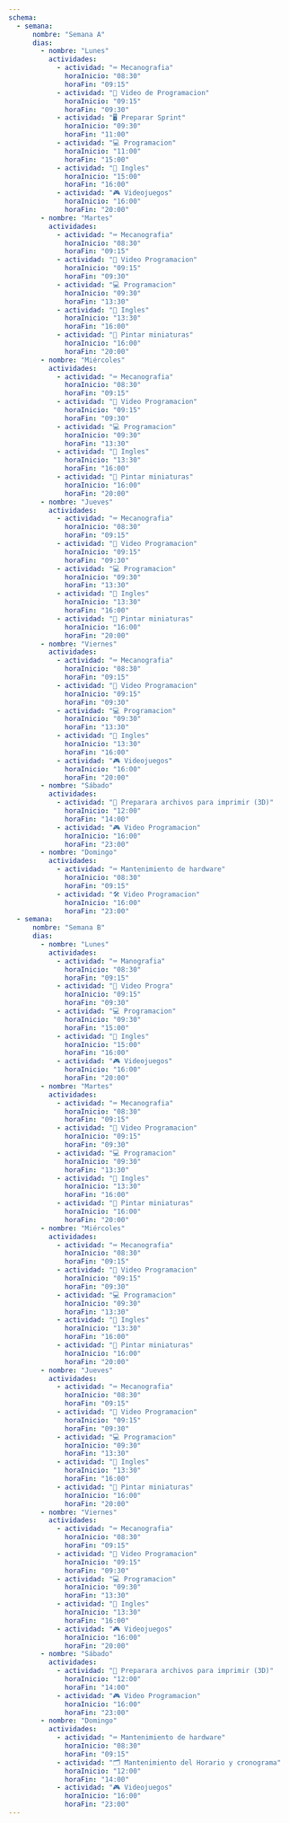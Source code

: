 ```yaml
---
schema:
  - semana:
      nombre: "Semana A"
      dias:
        - nombre: "Lunes"
          actividades:
            - actividad: "⌨️ Mecanografia"
              horaInicio: "08:30"
              horaFin: "09:15"
            - actividad: "🎥 Video de Programacion"
              horaInicio: "09:15"
              horaFin: "09:30"
            - actividad: "🖥️ Preparar Sprint"
              horaInicio: "09:30"
              horaFin: "11:00"
            - actividad: "💻 Programacion"
              horaInicio: "11:00"
              horaFin: "15:00"
            - actividad: "📘 Ingles"
              horaInicio: "15:00"
              horaFin: "16:00"
            - actividad: "🎮 Videojuegos"
              horaInicio: "16:00"
              horaFin: "20:00"
        - nombre: "Martes"
          actividades:
            - actividad: "⌨️ Mecanografia"
              horaInicio: "08:30"
              horaFin: "09:15"
            - actividad: "🎥 Video Programacion"
              horaInicio: "09:15"
              horaFin: "09:30"
            - actividad: "💻 Programacion"
              horaInicio: "09:30"
              horaFin: "13:30"
            - actividad: "📘 Ingles"
              horaInicio: "13:30"
              horaFin: "16:00"
            - actividad: "🎨 Pintar miniaturas"
              horaInicio: "16:00"
              horaFin: "20:00"
        - nombre: "Miércoles"
          actividades:
            - actividad: "⌨️ Mecanografia"
              horaInicio: "08:30"
              horaFin: "09:15"
            - actividad: "🎥 Video Programacion"
              horaInicio: "09:15"
              horaFin: "09:30"
            - actividad: "💻 Programacion"
              horaInicio: "09:30"
              horaFin: "13:30"
            - actividad: "📘 Ingles"
              horaInicio: "13:30"
              horaFin: "16:00"
            - actividad: "🎨 Pintar miniaturas"
              horaInicio: "16:00"
              horaFin: "20:00"
        - nombre: "Jueves"
          actividades:
            - actividad: "⌨️ Mecanografia"
              horaInicio: "08:30"
              horaFin: "09:15"
            - actividad: "🎥 Video Programacion"
              horaInicio: "09:15"
              horaFin: "09:30"
            - actividad: "💻 Programacion"
              horaInicio: "09:30"
              horaFin: "13:30"
            - actividad: "📘 Ingles"
              horaInicio: "13:30"
              horaFin: "16:00"
            - actividad: "🎨 Pintar miniaturas"
              horaInicio: "16:00"
              horaFin: "20:00"
        - nombre: "Viernes"
          actividades:
            - actividad: "⌨️ Mecanografia"
              horaInicio: "08:30"
              horaFin: "09:15"
            - actividad: "🎥 Video Programacion"
              horaInicio: "09:15"
              horaFin: "09:30"
            - actividad: "💻 Programacion"
              horaInicio: "09:30"
              horaFin: "13:30"
            - actividad: "📘 Ingles"
              horaInicio: "13:30"
              horaFin: "16:00"
            - actividad: "🎮 Videojuegos"
              horaInicio: "16:00"
              horaFin: "20:00"
        - nombre: "Sábado"
          actividades:
            - actividad: "📂 Preparara archivos para imprimir (3D)"
              horaInicio: "12:00"
              horaFin: "14:00"
            - actividad: "🎮 Video Programacion"
              horaInicio: "16:00"
              horaFin: "23:00"
        - nombre: "Domingo"
          actividades:
            - actividad: "⌨️ Mantenimiento de hardware"
              horaInicio: "08:30"
              horaFin: "09:15"
            - actividad: "🛠️ Video Programacion"
              horaInicio: "16:00"
              horaFin: "23:00"
  - semana:
      nombre: "Semana B"
      dias:
        - nombre: "Lunes"
          actividades:
            - actividad: "⌨️ Manografia"
              horaInicio: "08:30"
              horaFin: "09:15"
            - actividad: "🎥 Video Progra"
              horaInicio: "09:15"
              horaFin: "09:30"
            - actividad: "💻 Programacion"
              horaInicio: "09:30"
              horaFin: "15:00"
            - actividad: "📘 Ingles"
              horaInicio: "15:00"
              horaFin: "16:00"
            - actividad: "🎮 Videojuegos"
              horaInicio: "16:00"
              horaFin: "20:00"
        - nombre: "Martes"
          actividades:
            - actividad: "⌨️ Mecanografia"
              horaInicio: "08:30"
              horaFin: "09:15"
            - actividad: "🎥 Video Programacion"
              horaInicio: "09:15"
              horaFin: "09:30"
            - actividad: "💻 Programacion"
              horaInicio: "09:30"
              horaFin: "13:30"
            - actividad: "📘 Ingles"
              horaInicio: "13:30"
              horaFin: "16:00"
            - actividad: "🎨 Pintar miniaturas"
              horaInicio: "16:00"
              horaFin: "20:00"
        - nombre: "Miércoles"
          actividades:
            - actividad: "⌨️ Mecanografia"
              horaInicio: "08:30"
              horaFin: "09:15"
            - actividad: "🎥 Video Programacion"
              horaInicio: "09:15"
              horaFin: "09:30"
            - actividad: "💻 Programacion"
              horaInicio: "09:30"
              horaFin: "13:30"
            - actividad: "📘 Ingles"
              horaInicio: "13:30"
              horaFin: "16:00"
            - actividad: "🎨 Pintar miniaturas"
              horaInicio: "16:00"
              horaFin: "20:00"
        - nombre: "Jueves"
          actividades:
            - actividad: "⌨️ Mecanografia"
              horaInicio: "08:30"
              horaFin: "09:15"
            - actividad: "🎥 Video Programacion"
              horaInicio: "09:15"
              horaFin: "09:30"
            - actividad: "💻 Programacion"
              horaInicio: "09:30"
              horaFin: "13:30"
            - actividad: "📘 Ingles"
              horaInicio: "13:30"
              horaFin: "16:00"
            - actividad: "🎨 Pintar miniaturas"
              horaInicio: "16:00"
              horaFin: "20:00"
        - nombre: "Viernes"
          actividades:
            - actividad: "⌨️ Mecanografia"
              horaInicio: "08:30"
              horaFin: "09:15"
            - actividad: "🎥 Video Programacion"
              horaInicio: "09:15"
              horaFin: "09:30"
            - actividad: "💻 Programacion"
              horaInicio: "09:30"
              horaFin: "13:30"
            - actividad: "📘 Ingles"
              horaInicio: "13:30"
              horaFin: "16:00"
            - actividad: "🎮 Videojuegos"
              horaInicio: "16:00"
              horaFin: "20:00"
        - nombre: "Sábado"
          actividades:
            - actividad: "📂 Preparara archivos para imprimir (3D)"
              horaInicio: "12:00"
              horaFin: "14:00"
            - actividad: "🎮 Video Programacion"
              horaInicio: "16:00"
              horaFin: "23:00"
        - nombre: "Domingo"
          actividades:
            - actividad: "⌨️ Mantenimiento de hardware"
              horaInicio: "08:30"
              horaFin: "09:15"
            - actividad: "🗂️ Mantenimiento del Horario y cronograma"
              horaInicio: "12:00"
              horaFin: "14:00"
            - actividad: "🎮 Videojuegos"
              horaInicio: "16:00"
              horaFin: "23:00"
---
```

